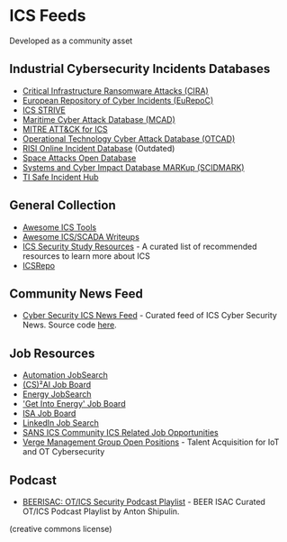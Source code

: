 # ICS Feeds

Developed as a community asset

## Industrial Cybersecurity Incidents Databases
- [Critical Infrastructure Ransomware Attacks (CIRA)](https://sites.temple.edu/care/cira/)
- [European Repository of Cyber Incidents (EuRepoC)](https://eurepoc.eu/table-view/)
- [ICS STRIVE](https://icsstrive.com) 
- [Maritime Cyber Attack Database (MCAD)](https://maritimecybersecurity.nl/)
- [MITRE ATT&CK for ICS](https://collaborate.mitre.org/attackics/index.php/Groups)
- [Operational Technology Cyber Attack Database (OTCAD)](https://github.com/SecuraBV/OTCAD)
- [RISI Online Incident Database](https://www.risidata.com) (Outdated)
- [Space Attacks Open Database](https://www.spacesecurity.info/en/space-attacks-open-database/)
- [Systems and Cyber Impact Database MARKup (SCIDMARK)](http://scidmark.com/)
- [TI Safe Incident Hub](https://hub.tisafe.com/)


## General Collection

- [Awesome ICS Tools](https://github.com/hslatman/awesome-industrial-control-system-security)
- [Awesome ICS/SCADA Writeups](https://github.com/neutrinoguy/awesome-ics-writeups)
- [ICS Security Study Resources](https://github.com/Ka0sKl0wN/ICS-Security-Study-Resources) - A curated list of recommended resources to learn more about ICS
- [ICSRepo](https://github.com/MDudek-ICS)

## Community News Feed

- [Cyber Security ICS News Feed](https://cyberics.github.io/News/news.html) - Curated feed of ICS Cyber Security News. Source code [here](https://github.com/CyberICS/CyberICS.github.io).

## Job Resources

- [Automation JobSearch](https://automationjobsearch.com/jobs/?search_keywords=&search_location=&search_category=240)
- [(CS)²AI Job Board](https://www.cs2ai.org/jobs)
- [Energy JobSearch](https://energyjobsearch.com/jobs?title=security)
- ['Get Into Energy' Job Board](https://getintoenergy.jobs/jobs/?r=25&q=security)
- [ISA Job Board](https://jobs.isa.org/jobs/?keywords=security)
- [LinkedIn Job Search](https://www.linkedin.com/jobs/search/?geoId=92000000&keywords=Industrial%20ICS%20OT%20Security&location=Worldwide&refresh=true)
- [SANS ICS Community ICS Related Job Opportunities](https://ics-community.sans.org/category/ics-related-job-opportunities)
- [Verge Management Group Open Positions](https://vergemanagementgroup.com/open-positions/) - Talent Acquisition for IoT and OT Cybersecurity

## Podcast

- [BEERISAC: OT/ICS Security Podcast Playlist](https://www.listennotes.com/listen/beerisac-otics-security-podcast-playlist-j-G0QwC8Zsu/) - BEER ISAC Curated OT/ICS Podcast Playlist by Anton Shipulin.

(creative commons license)
